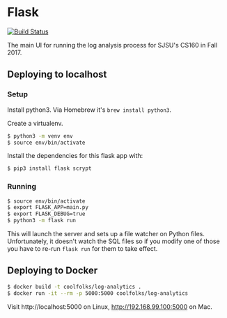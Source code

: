 # Flask

[![Build Status](https://travis-ci.org/CS160-coolFolks/flask.svg?branch=master)](https://travis-ci.org/CS160-coolFolks/flask)

The main UI for running the log analysis process for SJSU's CS160 in Fall 2017.

## Deploying to localhost

### Setup

Install python3. Via Homebrew it's `brew install python3`.

Create a virtualenv.

```sh
$ python3 -m venv env
$ source env/bin/activate
```

Install the dependencies for this flask app with:

```sh
$ pip3 install flask scrypt
```

### Running

```sh
$ source env/bin/activate
$ export FLASK_APP=main.py
$ export FLASK_DEBUG=true
$ python3 -m flask run
```

This will launch the server and sets up a file watcher on Python files.
Unfortunately, it doesn't watch the SQL files so if you modify one of those you
have to re-run `flask run` for them to take effect.

## Deploying to Docker

```sh
$ docker build -t coolfolks/log-analytics .
$ docker run -it --rm -p 5000:5000 coolfolks/log-analytics
```

Visit http://localhost:5000 on Linux, http://192.168.99.100:5000 on Mac.
